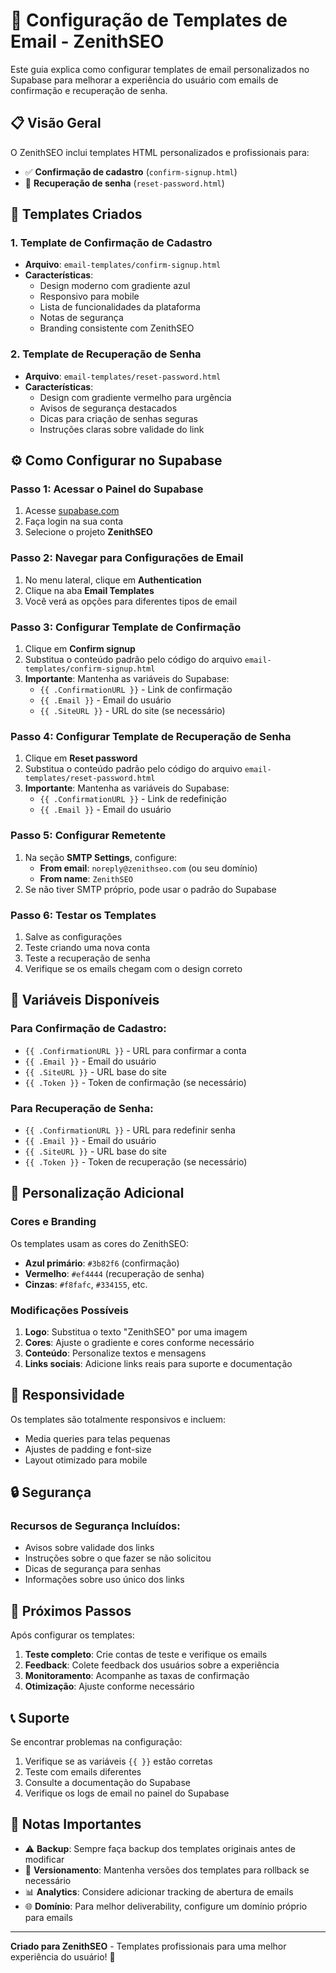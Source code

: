 # 📧 Configuração de Templates de Email - ZenithSEO

Este guia explica como configurar templates de email personalizados no Supabase para melhorar a experiência do usuário com emails de confirmação e recuperação de senha.

## 📋 Visão Geral

O ZenithSEO inclui templates HTML personalizados e profissionais para:
- ✅ **Confirmação de cadastro** (`confirm-signup.html`)
- 🔐 **Recuperação de senha** (`reset-password.html`)

## 🎨 Templates Criados

### 1. Template de Confirmação de Cadastro
- **Arquivo**: `email-templates/confirm-signup.html`
- **Características**:
  - Design moderno com gradiente azul
  - Responsivo para mobile
  - Lista de funcionalidades da plataforma
  - Notas de segurança
  - Branding consistente com ZenithSEO

### 2. Template de Recuperação de Senha
- **Arquivo**: `email-templates/reset-password.html`
- **Características**:
  - Design com gradiente vermelho para urgência
  - Avisos de segurança destacados
  - Dicas para criação de senhas seguras
  - Instruções claras sobre validade do link

## ⚙️ Como Configurar no Supabase

### Passo 1: Acessar o Painel do Supabase
1. Acesse [supabase.com](https://supabase.com)
2. Faça login na sua conta
3. Selecione o projeto **ZenithSEO**

### Passo 2: Navegar para Configurações de Email
1. No menu lateral, clique em **Authentication**
2. Clique na aba **Email Templates**
3. Você verá as opções para diferentes tipos de email

### Passo 3: Configurar Template de Confirmação
1. Clique em **Confirm signup**
2. Substitua o conteúdo padrão pelo código do arquivo `email-templates/confirm-signup.html`
3. **Importante**: Mantenha as variáveis do Supabase:
   - `{{ .ConfirmationURL }}` - Link de confirmação
   - `{{ .Email }}` - Email do usuário
   - `{{ .SiteURL }}` - URL do site (se necessário)

### Passo 4: Configurar Template de Recuperação de Senha
1. Clique em **Reset password**
2. Substitua o conteúdo padrão pelo código do arquivo `email-templates/reset-password.html`
3. **Importante**: Mantenha as variáveis do Supabase:
   - `{{ .ConfirmationURL }}` - Link de redefinição
   - `{{ .Email }}` - Email do usuário

### Passo 5: Configurar Remetente
1. Na seção **SMTP Settings**, configure:
   - **From email**: `noreply@zenithseo.com` (ou seu domínio)
   - **From name**: `ZenithSEO`
2. Se não tiver SMTP próprio, pode usar o padrão do Supabase

### Passo 6: Testar os Templates
1. Salve as configurações
2. Teste criando uma nova conta
3. Teste a recuperação de senha
4. Verifique se os emails chegam com o design correto

## 🎯 Variáveis Disponíveis

### Para Confirmação de Cadastro:
- `{{ .ConfirmationURL }}` - URL para confirmar a conta
- `{{ .Email }}` - Email do usuário
- `{{ .SiteURL }}` - URL base do site
- `{{ .Token }}` - Token de confirmação (se necessário)

### Para Recuperação de Senha:
- `{{ .ConfirmationURL }}` - URL para redefinir senha
- `{{ .Email }}` - Email do usuário
- `{{ .SiteURL }}` - URL base do site
- `{{ .Token }}` - Token de recuperação (se necessário)

## 🎨 Personalização Adicional

### Cores e Branding
Os templates usam as cores do ZenithSEO:
- **Azul primário**: `#3b82f6` (confirmação)
- **Vermelho**: `#ef4444` (recuperação de senha)
- **Cinzas**: `#f8fafc`, `#334155`, etc.

### Modificações Possíveis
1. **Logo**: Substitua o texto "ZenithSEO" por uma imagem
2. **Cores**: Ajuste o gradiente e cores conforme necessário
3. **Conteúdo**: Personalize textos e mensagens
4. **Links sociais**: Adicione links reais para suporte e documentação

## 📱 Responsividade

Os templates são totalmente responsivos e incluem:
- Media queries para telas pequenas
- Ajustes de padding e font-size
- Layout otimizado para mobile

## 🔒 Segurança

### Recursos de Segurança Incluídos:
- Avisos sobre validade dos links
- Instruções sobre o que fazer se não solicitou
- Dicas de segurança para senhas
- Informações sobre uso único dos links

## 🚀 Próximos Passos

Após configurar os templates:

1. **Teste completo**: Crie contas de teste e verifique os emails
2. **Feedback**: Colete feedback dos usuários sobre a experiência
3. **Monitoramento**: Acompanhe as taxas de confirmação
4. **Otimização**: Ajuste conforme necessário

## 📞 Suporte

Se encontrar problemas na configuração:
1. Verifique se as variáveis `{{ }}` estão corretas
2. Teste com emails diferentes
3. Consulte a documentação do Supabase
4. Verifique os logs de email no painel do Supabase

## 📝 Notas Importantes

- ⚠️ **Backup**: Sempre faça backup dos templates originais antes de modificar
- 🔄 **Versionamento**: Mantenha versões dos templates para rollback se necessário
- 📊 **Analytics**: Considere adicionar tracking de abertura de emails
- 🌐 **Domínio**: Para melhor deliverability, configure um domínio próprio para emails

---

**Criado para ZenithSEO** - Templates profissionais para uma melhor experiência do usuário! 🚀